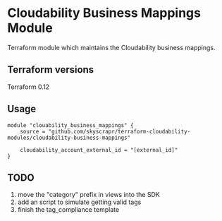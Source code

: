 # Cloudability Business Mappings Module

Terraform module which maintains the Cloudability business mappings.

## Terraform versions

Terraform 0.12

## Usage

```hcl
module "clouability_business_mappings" {
    source = "github.com/skyscrapr/terraform-cloudability-modules/cloudability-business-mappings"

    cloudability_account_external_id = "[external_id]"
}
```

## TODO

1. move the "category" prefix in views into the SDK
2. add an script to simulate getting valid tags
3. finish the tag_compliance template